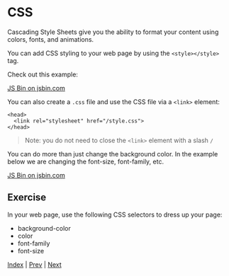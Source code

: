 # CSS

Cascading Style Sheets give you the ability to format your content using colors, fonts, and animations.

You can add CSS styling to your web page by using the `<style></style>` tag.

Check out this example:

<a class="jsbin-embed" href="http://jsbin.com/nicaze/1/embed?html,output">JS Bin on jsbin.com</a>

You can also create a `.css` file and use the CSS file via a `<link>` element:

```
<head>
  <link rel="stylesheet" href="/style.css">
</head>
```

> Note: you do not need to close the `<link>` element with a slash `/` 

You can do more than just change the background color. In the example below we are changing the font-size, font-family, etc.

<a class="jsbin-embed" href="http://jsbin.com/nicaze/3/embed?css,output">JS Bin on jsbin.com</a>

## Exercise

In your web page, use the following CSS selectors to dress up your page:

- background-color
- color
- font-family
- font-size


[Index](.) | [Prev](avatar) | [Next](colors)
